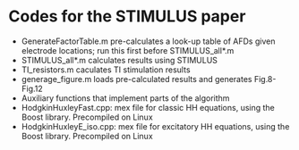 # Codes for the STIMULUS paper
- GenerateFactorTable.m pre-calculates a look-up table of AFDs given electrode locations; run this first before STIMULUS_all*.m
- STIMULUS_all*.m calculates results using STIMULUS
- TI_resistors.m caculates TI stimulation results
- generage_figure.m loads pre-calculated results and generates Fig.8-Fig.12
- Auxiliary functions that implement parts of the algorithm
- HodgkinHuxleyFast.cpp: mex file for classic HH equations, using the Boost library. Precompiled on Linux
- HodgkinHuxleyE_iso.cpp: mex file for excitatory HH equations, using the Boost library. Precompiled on Linux
